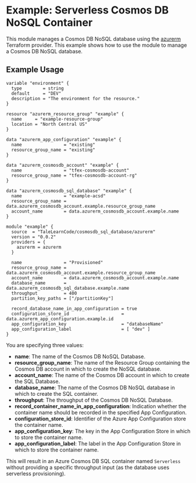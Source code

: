 # Example: Serverless Cosmos DB NoSQL Container

This module manages a Cosmos DB NoSQL database using the [azurerm](https://registry.terraform.io/providers/hashicorp/azurerm/latest) Terraform provider.  This example shows how to use the module to manage a Cosmos DB NoSQL database.

## Example Usage

```hcl
variable "environment" {
  type        = string
  default     = "DEV"
  description = "The environment for the resource."
}

resource "azurerm_resource_group" "example" {
  name     = "example-resource-group"
  location = "North Central US"
}

data "azurerm_app_configuration" "example" {
  name                = "existing"
  resource_group_name = "existing"
}

data "azurerm_cosmosdb_account" "example" {
  name                = "tfex-cosmosdb-account"
  resource_group_name = "tfex-cosmosdb-account-rg"
}

data "azurerm_cosmosdb_sql_database" "example" {
  name                = "example-acsd"
  resource_group_name = data.azurerm_cosmosdb_account.example.resource_group_name
  account_name        = data.azurerm_cosmosdb_account.example.name
}

module "example" {
  source  = "TaleLearnCode/cosmosdb_sql_database/azurerm"
  version = "0.0.2"
  providers = {
    azurerm = azurerm
  }

  name                = "Provisioned"
  resource_group_name = data.azurerm_cosmosdb_account.example.resource_group_name
  account_name        = data.azurerm_cosmosdb_account.example.name
  database_name       = data.azurerm_cosmosdb_sql_database.example.name
  throughput          = 400
  partition_key_paths = ["/partitionKey"]

  record_database_name_in_app_configuration = true
  configuration_store_id                    = data.azurerm_app_configuration.example.id
  app_configuration_key                     = "databaseName"
  app_configuration_label                   = [ "dev" ]
}
```

You are specifying three values:

- **name**: The name of the Cosmos DB NoSQL Database.
- **resource_group_name**: The name of the Resource Group containing the Cosmos DB account in which to create the NoSQL database.
- **account_name**: The name of the Cosmos DB account in which to create the SQL Database.
- **database_name**: The name of the Cosmos DB NoSQL database in which to create the SQL container.
- **throughput**: The throughput of the Cosmos DB NoSQL Database.
- **record_container_name_in_app_configuration**: Indication whether the container name should be recorded in the specified App Configuration.
- **configuration_store_id**: Identifier of the Azure App Configuration store the container name.
- **app_configuration_key**: The key in the App Configuration Store in which to store the container name.
- **app_configuration_label**: The label in the App Configuration Store in which to store the container name.

This will result in an Azure Cosmos DB SQL container named `Serverless` without providing a specific throughput input (as the database uses serverless provisioning).